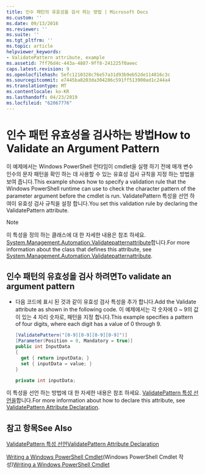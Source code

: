 ```yaml
---
title: 인수 패턴의 유효성을 검사 하는 방법 | Microsoft Docs
ms.custom: ''
ms.date: 09/13/2016
ms.reviewer: ''
ms.suite: ''
ms.tgt_pltfrm: ''
ms.topic: article
helpviewer_keywords:
- ValidatePattern attribute, example
ms.assetid: 7ff76d4c-443a-4887-9ff8-241225f0aeec
caps.latest.revision: 9
ms.openlocfilehash: 5efc1210328c76e57a31d93b9eb52de114816c3c
ms.sourcegitcommit: e7445ba8203da304286c591ff513900ad1c244a4
ms.translationtype: MT
ms.contentlocale: ko-KR
ms.lasthandoff: 04/23/2019
ms.locfileid: "62067776"
---
```

# <a name="how-to-validate-an-argument-pattern"></a><span data-ttu-id="f26c1-102">인수 패턴 유효성을 검사하는 방법</span><span class="sxs-lookup"><span data-stu-id="f26c1-102">How to Validate an Argument Pattern</span></span>

<span data-ttu-id="f26c1-103">이 예제에서는 Windows PowerShell 런타임이 cmdlet을 실행 하기 전에 매개 변수 인수의 문자 패턴을 확인 하는 데 사용할 수 있는 유효성 검사 규칙을 지정 하는 방법을 보여 줍니다.</span><span class="sxs-lookup"><span data-stu-id="f26c1-103">This example shows how to specify a validation rule that the Windows PowerShell runtime can use to check the character pattern of the parameter argument before the cmdlet is run.</span></span> <span data-ttu-id="f26c1-104">ValidatePattern 특성을 선언 하 여이 유효성 검사 규칙을 설정 합니다.</span><span class="sxs-lookup"><span data-stu-id="f26c1-104">You set this validation rule by declaring the ValidatePattern attribute.</span></span>

> [!NOTE]
> <span data-ttu-id="f26c1-105">이 특성을 정의 하는 클래스에 대 한 자세한 내용은 참조 하세요. [System.Management.Automation.Validatepatternattribute](/dotnet/api/System.Management.Automation.ValidatePatternAttribute)합니다.</span><span class="sxs-lookup"><span data-stu-id="f26c1-105">For more information about the class that defines this attribute, see [System.Management.Automation.Validatepatternattribute](/dotnet/api/System.Management.Automation.ValidatePatternAttribute).</span></span>

## <a name="to-validate-an-argument-pattern"></a><span data-ttu-id="f26c1-106">인수 패턴의 유효성을 검사 하려면</span><span class="sxs-lookup"><span data-stu-id="f26c1-106">To validate an argument pattern</span></span>

- <span data-ttu-id="f26c1-107">다음 코드에 표시 된 것과 같이 유효성 검사 특성을 추가 합니다.</span><span class="sxs-lookup"><span data-stu-id="f26c1-107">Add the Validate attribute as shown in the following code.</span></span> <span data-ttu-id="f26c1-108">이 예제에서는 각 숫자에 0 ~ 9의 값이 있는 4 자리 숫자로, 패턴을 지정 합니다.</span><span class="sxs-lookup"><span data-stu-id="f26c1-108">This example specifies a pattern of four digits, where each digit has a value of 0 through 9.</span></span>

    ```csharp
    [ValidatePattern("[0-9][0-9][0-9][0-9]")]
    [Parameter(Position = 0, Mandatory = true)]
    public int InputData
    {
      get { return inputData; }
      set { inputData = value; }
    }

    private int inputData;
    ```

<span data-ttu-id="f26c1-109">이 특성을 선언 하는 방법에 대 한 자세한 내용은 참조 하세요. [ValidatePattern 특성 선언을](./validatepattern-attribute-declaration.md)합니다.</span><span class="sxs-lookup"><span data-stu-id="f26c1-109">For more information about how to declare this attribute, see [ValidatePattern Attribute Declaration](./validatepattern-attribute-declaration.md).</span></span>

## <a name="see-also"></a><span data-ttu-id="f26c1-110">참고 항목</span><span class="sxs-lookup"><span data-stu-id="f26c1-110">See Also</span></span>

[<span data-ttu-id="f26c1-111">ValidatePattern 특성 선언</span><span class="sxs-lookup"><span data-stu-id="f26c1-111">ValidatePattern Attribute Declaration</span></span>](./validatepattern-attribute-declaration.md)

<span data-ttu-id="f26c1-112">[Writing a Windows PowerShell Cmdlet](./writing-a-windows-powershell-cmdlet.md)(Windows PowerShell Cmdlet 작성)</span><span class="sxs-lookup"><span data-stu-id="f26c1-112">[Writing a Windows PowerShell Cmdlet](./writing-a-windows-powershell-cmdlet.md)</span></span>
